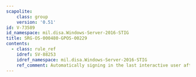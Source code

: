 ```yaml
---
scapolite:
    class: group
    version: '0.51'
id: V-73589
id_namespace: mil.disa.Windows-Server-2016-STIG
title: SRG-OS-000480-GPOS-00229
contents:
  - class: rule_ref
    idref: SV-88253
    idref_namespace: mil.disa.Windows-Server-2016-STIG
    ref_comment: Automatically signing in the last interactive user after a  ...
---
```


